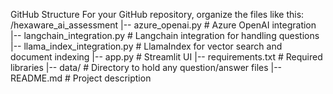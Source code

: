 GitHub Structure
For your GitHub repository, organize the files like this:
/hexaware_ai_assessment
  |-- azure_openai.py        # Azure OpenAI integration
  |-- langchain_integration.py  # Langchain integration for handling questions
  |-- llama_index_integration.py  # LlamaIndex for vector search and document indexing
  |-- app.py                  # Streamlit UI
  |-- requirements.txt        # Required libraries
  |-- data/                   # Directory to hold any question/answer files
  |-- README.md               # Project description

